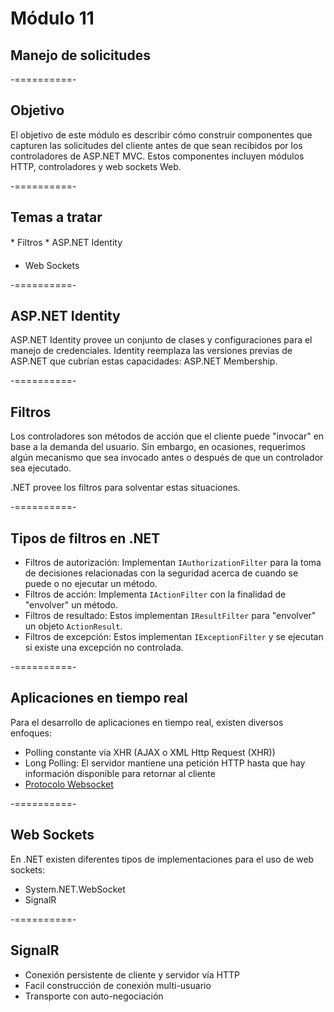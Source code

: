 # Módulo 11
## Manejo de solicitudes

-==========-

## Objetivo

El objetivo de este módulo es describir cómo construir componentes que capturen las solicitudes del cliente antes de que sean recibidos por los controladores de ASP.NET MVC. Estos componentes incluyen módulos HTTP, controladores y web sockets Web.

-==========-

## Temas a tratar

* Filtros
* ASP.NET Identity
* Web Sockets

-==========-

## ASP.NET Identity

ASP.NET Identity provee un conjunto de clases y configuraciones para el manejo de credenciales. Identity reemplaza las versiones previas de ASP.NET que cubrían estas capacidades: ASP.NET Membership. 

-==========-

## Filtros

Los controladores son métodos de acción que el cliente puede "invocar" en base a la demanda del usuario. Sin embargo, en ocasiones, requerimos algún mecanismo que sea invocado antes o después de que un controlador sea ejecutado. 

.NET provee los filtros para solventar estas situaciones.

-==========-

## Tipos de filtros en .NET

* Filtros de autorización: Implementan `IAuthorizationFilter` para la toma de decisiones relacionadas con la seguridad acerca de cuando se puede o no ejecutar un método.
* Filtros de acción: Implementa  `IActionFilter` con la finalidad de "envolver" un método.
* Filtros de resultado: Estos implementan `IResultFilter` para "envolver" un objeto `ActionResult`.
* Filtros de excepción: Estos implementan `IExceptionFilter` y se ejecutan si existe una excepción no controlada.

-==========-

## Aplicaciones en tiempo real

Para el desarrollo de aplicaciones en tiempo real, existen diversos enfoques:

* Polling constante vía XHR (AJAX o XML Http Request (XHR))
* Long Polling: El servidor mantiene una petición HTTP hasta que hay información disponible para retornar al cliente
* [Protocolo Websocket](https://developer.mozilla.org/en-US/docs/Web/API/WebSockets_API/Writing_WebSocket_servers)

-==========-

## Web Sockets

En .NET existen diferentes tipos de implementaciones para el uso de web sockets:

* System.NET.WebSocket
* SignalR

-==========-

## SignalR

* Conexión persistente de cliente y servidor vía HTTP
* Facil construcción de conexión multi-usuario
* Transporte con auto-negociación